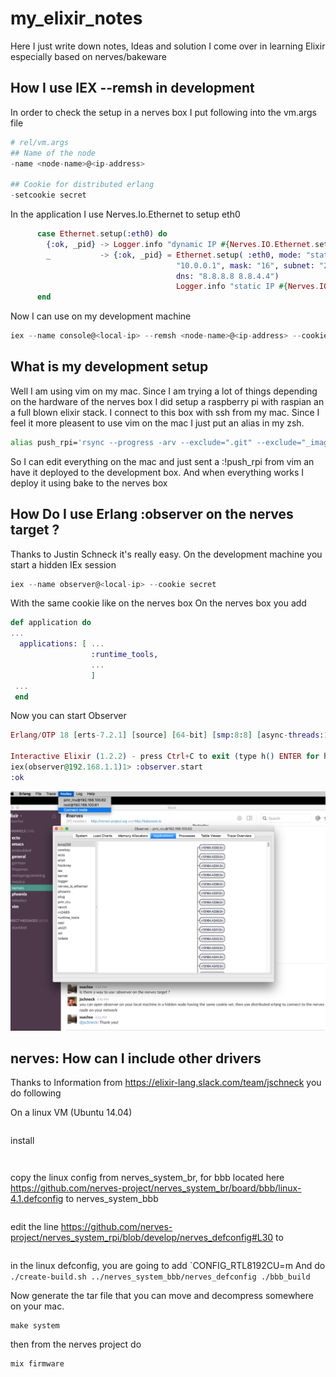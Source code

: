 # my_elixir_notes
Here I just write down notes, Ideas and solution I come over in learning Elixir especially based on nerves/bakeware

## How I use IEX --remsh in development
In order to check the setup in a nerves box I put following into the vm.args file
```elixir
# rel/vm.args
## Name of the node
-name <node-name>@<ip-address>

## Cookie for distributed erlang
-setcookie secret
```
In the application I use Nerves.Io.Ethernet to setup eth0
```elixir
      case Ethernet.setup(:eth0) do
        {:ok, _pid} -> Logger.info "dynamic IP #{Nerves.IO.Ethernet.settings(:eth0)[:ip]}"
        _           -> {:ok, _pid} = Ethernet.setup( :eth0, mode: "static", ip: "10.0.0.5", router:
                                     "10.0.0.1", mask: "16", subnet: "255.255.0.0", mode: "static",
                                     dns: "8.8.8.8 8.8.4.4")
                                     Logger.info "static IP #{Nerves.IO.Ethernet.settings(:eth0)[:ip]}"
      end
```
Now I can use on my development machine
```elixir
iex --name console@<local-ip> --remsh <node-name>@<ip-address> --cookie secret 
```

## What is my development setup
Well I am using vim on my mac. Since I am trying a lot of things depending on the hardware of the nerves box I did setup a raspberry pi with raspian an a full blown elixir stack. I connect to this box with ssh from my mac. Since I feel it more pleasent to use vim on the mac I just put an alias in my zsh.
```sh
alias push_rpi='rsync --progress -arv --exclude=".git" --exclude="_images" --exclude="_build" --exclude="deps" ~/nerves/project1/ root@raspi:~/project1'
```
So I can edit everything on the mac and just sent a :!push_rpi from vim an have it deployed to the development box.
And when everything works I deploy it using bake to the nerves box 

## How Do I use Erlang :observer on the nerves target ?
Thanks to Justin Schneck it's really easy. On the development machine you start a hidden IEx session
```elixir
iex --name observer@<local-ip> --cookie secret
```
With the same cookie like on the nerves box
On the nerves box you add
```elixir
def application do
...
  applications: [ ...
                  :runtime_tools,
                  ...
                  ]
 ...
 end
 ```
 Now you can start Observer
 ```elixir
 Erlang/OTP 18 [erts-7.2.1] [source] [64-bit] [smp:8:8] [async-threads:10] [hipe] [kernel-poll:false] [dtrace]

Interactive Elixir (1.2.2) - press Ctrl+C to exit (type h() ENTER for help)
iex(observer@192.168.1.1)1> :observer.start
:ok
```
![screenshot](screenshots/nerves_observer.png "Description goes here")

## nerves: How can I include other drivers

Thanks to Information from https://elixir-lang.slack.com/team/jschneck you do following

On a linux VM (Ubuntu 14.04) 
``` git clone https://github.com/nerves-project/nerves_system_br
```
install
```sudo apt-get install git g++ libssl-dev libncurses5-dev bc m4 make unzip cmake
```
``` git clone https://github.com/nerves-project/nerves_system_bbb
```

copy the linux config from nerves_system_br, for bbb located here https://github.com/nerves-project/nerves_system_br/board/bbb/linux-4.1.defconfig to nerves_system_bbb
```cp board/bbb/linux-4.1.defconfig ../nerves_system_bbb
```
edit the line  https://github.com/nerves-project/nerves_system_rpi/blob/develop/nerves_defconfig#L30 to
``` BR2_LINUX_KERNEL_CUSTOM_CONFIG_FILE="${NERVES_DEFCONFIG_DIR}/linux-4.1.defconfig" 
```
in the linux defconfig, you are going to add `CONFIG_RTL8192CU=m
And do
``` ./create-build.sh ../nerves_system_bbb/nerves_defconfig ./bbb_build ```

Now generate the tar file that you can move and decompress somewhere on your mac.
```cd ./bbb_build
make system
```
then from the nerves project do
``` export NERVES_SYSTEM=/path/to/decompressed/system
mix firmware
```

